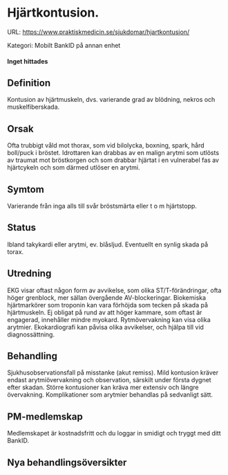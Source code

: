 # Hjärtkontusion.

URL: https://www.praktiskmedicin.se/sjukdomar/hjartkontusion/



Kategori: Mobilt BankID på annan enhet

#### Inget hittades

## Definition

Kontusion av hjärtmuskeln, dvs. varierande grad av blödning, nekros och muskelfiberskada.

## Orsak

Ofta trubbigt våld mot thorax, som vid bilolycka, boxning, spark, hård boll/puck i bröstet. Idrottaren kan drabbas av en malign arytmi som utlösts av traumat mot bröstkorgen och som drabbar hjärtat i en vulnerabel fas av hjärtcykeln och som därmed utlöser en arytmi.

## Symtom

Varierande från inga alls till svår bröstsmärta eller t o m hjärtstopp.

## Status

Ibland takykardi eller arytmi, ev. blåsljud. Eventuellt en synlig skada på torax.

## Utredning

EKG visar oftast någon form av avvikelse, som olika ST/T-förändringar, ofta höger grenblock, mer sällan övergående AV-blockeringar.
Biokemiska hjärtmarkörer som troponin kan vara förhöjda som tecken på skada på hjärtmuskeln. Ej obligat på rund av att höger kammare, som oftast är engagerad, innehåller mindre myokard. Rytmövervakning kan visa olika arytmier. Ekokardiografi kan påvisa olika avvikelser, och hjälpa till vid diagnossättning.

## Behandling

Sjukhusobservationsfall på misstanke (akut remiss). Mild kontusion kräver endast arytmiövervakning och observation, särskilt under första dygnet efter skadan. Större kontusioner kan kräva mer extensiv och längre övervakning. Komplikationer som arytmier behandlas på sedvanligt sätt.

## PM-medlemskap

Medlemskapet är kostnadsfritt och du loggar in smidigt och tryggt med ditt BankID.

## Nya behandlingsöversikter

